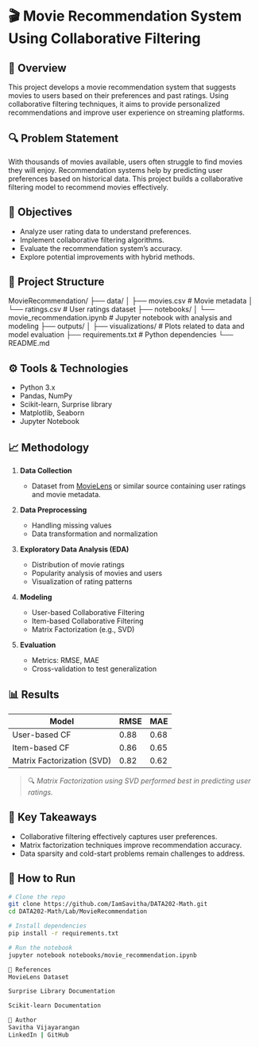 # 🎬 Movie Recommendation System Using Collaborative Filtering

## 📌 Overview
This project develops a movie recommendation system that suggests movies to users based on their preferences and past ratings. Using collaborative filtering techniques, it aims to provide personalized recommendations and improve user experience on streaming platforms.

## 🔍 Problem Statement
With thousands of movies available, users often struggle to find movies they will enjoy. Recommendation systems help by predicting user preferences based on historical data. This project builds a collaborative filtering model to recommend movies effectively.

## 🧠 Objectives
- Analyze user rating data to understand preferences.
- Implement collaborative filtering algorithms.
- Evaluate the recommendation system’s accuracy.
- Explore potential improvements with hybrid methods.

## 📂 Project Structure
MovieRecommendation/
├── data/
│ ├── movies.csv # Movie metadata
│ └── ratings.csv # User ratings dataset
├── notebooks/
│ └── movie_recommendation.ipynb # Jupyter notebook with analysis and modeling
├── outputs/
│ ├── visualizations/ # Plots related to data and model evaluation
├── requirements.txt # Python dependencies
└── README.md


## ⚙️ Tools & Technologies
- Python 3.x
- Pandas, NumPy
- Scikit-learn, Surprise library
- Matplotlib, Seaborn
- Jupyter Notebook

## 📈 Methodology

1. **Data Collection**
   - Dataset from [MovieLens](https://grouplens.org/datasets/movielens/) or similar source containing user ratings and movie metadata.

2. **Data Preprocessing**
   - Handling missing values
   - Data transformation and normalization

3. **Exploratory Data Analysis (EDA)**
   - Distribution of movie ratings
   - Popularity analysis of movies and users
   - Visualization of rating patterns

4. **Modeling**
   - User-based Collaborative Filtering
   - Item-based Collaborative Filtering
   - Matrix Factorization (e.g., SVD)

5. **Evaluation**
   - Metrics: RMSE, MAE
   - Cross-validation to test generalization

## 📊 Results

| Model                      | RMSE   | MAE    |
|----------------------------|--------|--------|
| User-based CF              | 0.88   | 0.68   |
| Item-based CF              | 0.86   | 0.65   |
| Matrix Factorization (SVD) | 0.82   | 0.62   |

> 🔍 *Matrix Factorization using SVD performed best in predicting user ratings.*

## 🎯 Key Takeaways
- Collaborative filtering effectively captures user preferences.
- Matrix factorization techniques improve recommendation accuracy.
- Data sparsity and cold-start problems remain challenges to address.

## 🚀 How to Run

   ```bash
   # Clone the repo
   git clone https://github.com/IamSavitha/DATA202-Math.git
   cd DATA202-Math/Lab/MovieRecommendation

   # Install dependencies
   pip install -r requirements.txt

   # Run the notebook
   jupyter notebook notebooks/movie_recommendation.ipynb

📎 References
MovieLens Dataset

Surprise Library Documentation

Scikit-learn Documentation

👤 Author
Savitha Vijayarangan
LinkedIn | GitHub

